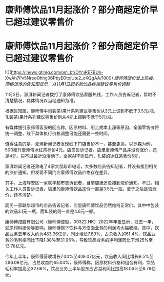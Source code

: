 # 康师傅饮品11月起涨价？部分商超定价早已超过建议零售价

# 康师傅饮品11月起涨价？部分商超定价早已超过建议零售价

![](https://inews.gtimg.com/om_bt/OYmRE7BUn-
XwAh7Pv5NreoOhhg06PbyEOtoiUte2_oKQgAA/1000)
_康师傅涨价登上热搜，网络流传的告知函显示，从11月1日起多款饮品终端建议零售价调整_

11月2日，澎湃新闻记者拨打了康师傅饮品客服热线，工作人员告诉记者，暂时不清楚情况，具体情况以当地通知为准。

根据告知函，康师傅中包装茶/果汁系列建议零售价从3元上调到不低于3.5元/瓶，1L装茶/果汁系列建议零售价则从4元上调到不低于5元/瓶。

有媒体援引康师傅客服的回应称，因原材料、用工成本上涨等原因，全国零售价将统一调整，线下具体执行价格调整可能还需要一些时间。

值得注意的是，澎湃新闻记者发现线下门店售价不一，甚至更高。以罗森为例，500毫升康师傅冰红茶标价4元。店员告诉记者，店里康师傅产品并没有涨价，还是4元，只不过最近没活动了。全家APP则显示，1L装的冰红茶售价5元，

澎湃新闻记者还致电了4家大型超市电话，大多数店员告知记者，并没有接到相关的涨价通知。但发现不同门店康师傅饮品价格存在差异。

其中，上海静安区一家联华超市告诉记者，目前店里还没接到涨价通知。不过，相关工作人员告诉记者，店里的康师傅饮品定价一直是3.5元一瓶。至于之后是否涨价，还不清楚。

而另一家联华超市的店员告诉记者，店里康师傅饮品仍然维持正常价。其中中包装的饮品3.1元一瓶，而1L装的则一直是4.6元一瓶。

康师傅控股有限公司（康师傅控股，00322.HK）2022年年报显示，过去一年，受原材料涨价等影响，康师傅旗下饮料与方便面业务的利润均大幅收缩。其中，饮品业务去年收入约为483.36亿元，同比增长7.89%，占总收入的61.4%。饮品业务的毛利率同比下降1.88%至31.95%，导致饮品业务的净利润同比下滑25%至13.78亿元。

今年上半年，康师傅营收增长7.04%至409.07亿元，饮品收入同比增长9.5%至266.06亿元，占总收益的65.04%，康师傅称，因原材料价格和组合有利，饮品毛利率提高至32.66%，饮品业务上半年股东应占溢利同比提高18.06%至8.79亿元。


